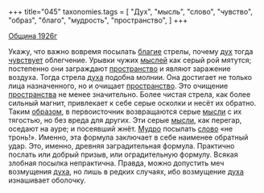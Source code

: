 +++
title="045"
taxonomies.tags = [
 "Дух",
 "мысль",
 "слово",
 "чувство",
 "образ",
 "благо",
 "мудрость",
 "пространство",
]
+++

[Община 1926г](/agni/1926)

Укажу, что важно вовремя посылать [благие](/tags/благо) стрелы, почему [дух](/tags/Дух) тогда [чувствует](/tags/чувство) облегчение. Урывки чужих [мыслей](/tags/мысль) как серый рой мятутся; постепенно они заграждают [пространство](/tags/пространство) и являют заражение воздуха. Тогда стрела [духа](/tags/Дух) подобна молнии. Она достигает не только лица назначенного, но и очищает [пространство](/tags/пространство). Это очищение [пространства](/tags/пространство) не менее значительно. Более чистая стрела, как более сильный магнит, привлекает к себе серые осколки и несёт их обратно. Таким [образом](/tags/образ), в первоисточник возвращаются серые [мысли](/tags/мысль) с их тягостью, но без вреда для других. Эти серые [мысли](/tags/мысль), как перегар, оседают на ауре; и посеявший жнёт. [Мудро](/tags/мудрость) посылать [слово](/tags/слово) «не тронь!». Именно, эта формула заключает в себе наименее обратный удар. Это, именно, древняя заградительная формула. Практично послать или добрый призыв, или оградительную формулу. Всякая злобная посылка непрактична. Правда, можно допустить меч возмущения [духа](/tags/Дух), но лишь в редких случаях, ибо возмущение [духа](/tags/Дух) изнашивает оболочку.   

